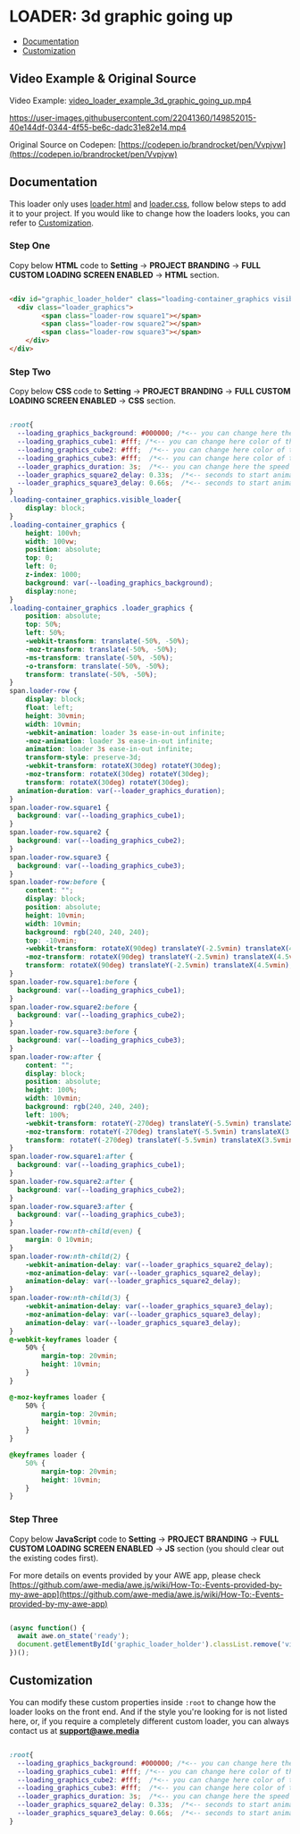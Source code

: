 

# LOADER: 3d graphic going up

- [Documentation](#documentation)
- [Customization](#customization)

## Video Example & Original Source


Video Example: [video_loader_example_3d_graphic_going_up.mp4](video_loader_example_3d_graphic_going_up.mp4)



https://user-images.githubusercontent.com/22041360/149852015-40e144df-0344-4f55-be6c-dadc31e82e14.mp4



Original Source on Codepen: [https://codepen.io/brandrocket/pen/Vvpjvw](https://codepen.io/brandrocket/pen/Vvpjvw)


## Documentation

This loader only uses [loader.html](loader.html) and [loader.css](loader.css), follow below steps to add it to your project. If you would like to change how the loaders looks, you can refer to [Customization](#customization).


### Step One

Copy below **HTML** code to **Setting** -> **PROJECT BRANDING** -> **FULL CUSTOM LOADING SCREEN ENABLED** -> **HTML** section.


```html

<div id="graphic_loader_holder" class="loading-container_graphics visible_loader">
  <div class="loader_graphics">
		<span class="loader-row square1"></span>
		<span class="loader-row square2"></span>
		<span class="loader-row square3"></span>
	</div>
</div>


```

### Step Two

Copy below **CSS** code to **Setting** -> **PROJECT BRANDING** -> **FULL CUSTOM LOADING SCREEN ENABLED** -> **CSS** section.

```css

:root{
  --loading_graphics_background: #000000; /*<-- you can change here the page background color */
  --loading_graphics_cube1: #fff; /*<-- you can change here color of the first cube*/
  --loading_graphics_cube2: #fff;  /*<-- you can change here color of the 2nd cube*/
  --loading_graphics_cube3: #fff;  /*<-- you can change here color of the 3rd cube*/
  --loader_graphics_duration: 3s;  /*<-- you can change here the speed of the loader (less seconds make it faster)*/
  --loader_graphics_square2_delay: 0.33s;  /*<-- seconds to start animating of 2nd square (delay) */
  --loader_graphics_square3_delay: 0.66s;  /*<-- seconds to start animating of 3rd square (delay)*/
}
.loading-container_graphics.visible_loader{
	display: block;
}
.loading-container_graphics {
	height: 100vh;
	width: 100vw;
	position: absolute;
	top: 0;
	left: 0;
	z-index: 1000;
	background: var(--loading_graphics_background);
	display:none;
}
.loading-container_graphics .loader_graphics {
	position: absolute;
	top: 50%;
	left: 50%;
	-webkit-transform: translate(-50%, -50%);
	-moz-transform: translate(-50%, -50%);
	-ms-transform: translate(-50%, -50%);
	-o-transform: translate(-50%, -50%);
	transform: translate(-50%, -50%);
}
span.loader-row {
	display: block;
	float: left;
	height: 30vmin;
	width: 10vmin;
	-webkit-animation: loader 3s ease-in-out infinite;
	-moz-animation: loader 3s ease-in-out infinite;
	animation: loader 3s ease-in-out infinite;
	transform-style: preserve-3d;
	-webkit-transform: rotateX(30deg) rotateY(30deg);
	-moz-transform: rotateX(30deg) rotateY(30deg);
	transform: rotateX(30deg) rotateY(30deg);
  animation-duration: var(--loader_graphics_duration);
}
span.loader-row.square1 {
  background: var(--loading_graphics_cube1);
}
span.loader-row.square2 {
  background: var(--loading_graphics_cube2);
}
span.loader-row.square3 {
  background: var(--loading_graphics_cube3);
}
span.loader-row:before {
	content: "";
	display: block;
	position: absolute;
	height: 10vmin;
	width: 10vmin;
	background: rgb(240, 240, 240);
	top: -10vmin;
	-webkit-transform: rotateX(90deg) translateY(-2.5vmin) translateX(4.5vmin);
	-moz-transform: rotateX(90deg) translateY(-2.5vmin) translateX(4.5vmin);
	transform: rotateX(90deg) translateY(-2.5vmin) translateX(4.5vmin);
}
span.loader-row.square1:before {
  background: var(--loading_graphics_cube1);
}
span.loader-row.square2:before {
  background: var(--loading_graphics_cube2);
}
span.loader-row.square3:before {
  background: var(--loading_graphics_cube3);
}
span.loader-row:after {
	content: "";
	display: block;
	position: absolute;
	height: 100%;
	width: 10vmin;
	background: rgb(240, 240, 240);
	left: 100%;
	-webkit-transform: rotateY(-270deg) translateY(-5.5vmin) translateX(3.5vmin);
	-moz-transform: rotateY(-270deg) translateY(-5.5vmin) translateX(3.5vmin);
	transform: rotateY(-270deg) translateY(-5.5vmin) translateX(3.5vmin);
}
span.loader-row.square1:after {
  background: var(--loading_graphics_cube1);
}
span.loader-row.square2:after {
  background: var(--loading_graphics_cube2);
}
span.loader-row.square3:after {
  background: var(--loading_graphics_cube3);
}
span.loader-row:nth-child(even) {
	margin: 0 10vmin;
}
span.loader-row:nth-child(2) {
	-webkit-animation-delay: var(--loader_graphics_square2_delay);
	-moz-animation-delay: var(--loader_graphics_square2_delay);
	animation-delay: var(--loader_graphics_square2_delay);
}
span.loader-row:nth-child(3) {
	-webkit-animation-delay: var(--loader_graphics_square3_delay);
	-moz-animation-delay: var(--loader_graphics_square3_delay);
	animation-delay: var(--loader_graphics_square3_delay);
}
@-webkit-keyframes loader {
	50% {
		margin-top: 20vmin;
		height: 10vmin;
	}
}

@-moz-keyframes loader {
	50% {
		margin-top: 20vmin;
		height: 10vmin;
	}
}

@keyframes loader {
	50% {
		margin-top: 20vmin;
		height: 10vmin;
	}
}


```

### Step Three

Copy below **JavaScript** code to **Setting** -> **PROJECT BRANDING** -> **FULL CUSTOM LOADING SCREEN ENABLED** -> **JS** section (you should clear out the existing codes first).

For more details on events provided by your AWE app, please check [https://github.com/awe-media/awe.js/wiki/How-To:-Events-provided-by-my-awe-app](https://github.com/awe-media/awe.js/wiki/How-To:-Events-provided-by-my-awe-app)


```javascript

(async function() { 
  await awe.on_state('ready'); 
  document.getElementById('graphic_loader_holder').classList.remove('visible_loader');
})();


```

## Customization

You can modify these custom properties inside `:root` to change how the loader looks on the front end. And if the style you're looking for is not listed here, or, if you require a completely different custom loader, you can always contact us at **support@awe.media**

```css

:root{
  --loading_graphics_background: #000000; /*<-- you can change here the page background color */
  --loading_graphics_cube1: #fff; /*<-- you can change here color of the first cube*/
  --loading_graphics_cube2: #fff;  /*<-- you can change here color of the 2nd cube*/
  --loading_graphics_cube3: #fff;  /*<-- you can change here color of the 3rd cube*/
  --loader_graphics_duration: 3s;  /*<-- you can change here the speed of the loader (less seconds make it faster)*/
  --loader_graphics_square2_delay: 0.33s;  /*<-- seconds to start animating of 2nd square (delay) */
  --loader_graphics_square3_delay: 0.66s;  /*<-- seconds to start animating of 3rd square (delay)*/
}


```


